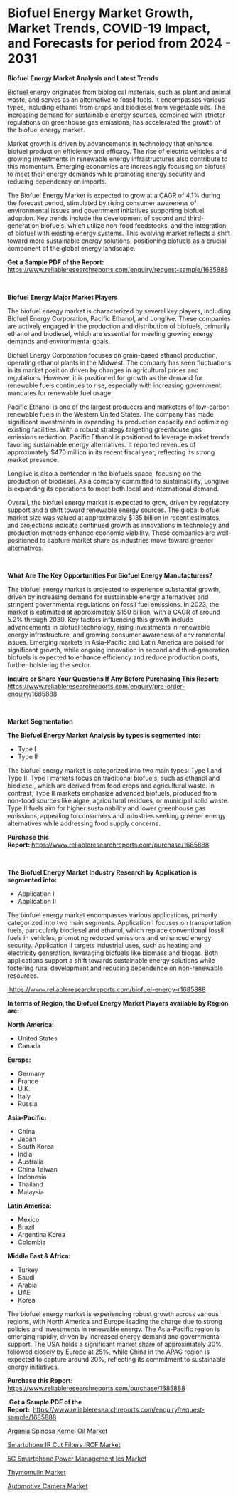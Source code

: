 <p><h1>Biofuel Energy Market Growth, Market Trends, COVID-19 Impact, and Forecasts for period from 2024 - 2031</h1></p><p><strong>Biofuel Energy Market Analysis and Latest Trends</strong></p>
<p><p>Biofuel energy originates from biological materials, such as plant and animal waste, and serves as an alternative to fossil fuels. It encompasses various types, including ethanol from crops and biodiesel from vegetable oils. The increasing demand for sustainable energy sources, combined with stricter regulations on greenhouse gas emissions, has accelerated the growth of the biofuel energy market.</p><p>Market growth is driven by advancements in technology that enhance biofuel production efficiency and efficacy. The rise of electric vehicles and growing investments in renewable energy infrastructures also contribute to this momentum. Emerging economies are increasingly focusing on biofuel to meet their energy demands while promoting energy security and reducing dependency on imports.</p><p>The Biofuel Energy Market is expected to grow at a CAGR of 4.1% during the forecast period, stimulated by rising consumer awareness of environmental issues and government initiatives supporting biofuel adoption. Key trends include the development of second and third-generation biofuels, which utilize non-food feedstocks, and the integration of biofuel with existing energy systems. This evolving market reflects a shift toward more sustainable energy solutions, positioning biofuels as a crucial component of the global energy landscape.</p></p>
<p><strong>Get a Sample PDF of the Report:&nbsp;</strong> <a href="https://www.reliableresearchreports.com/enquiry/request-sample/1685888?utm_campaign=16&utm_medium=2&utm_source=Github&utm_content=ia&utm_term=06102024&utm_id=biofuel-energy">https://www.reliableresearchreports.com/enquiry/request-sample/1685888</a></p>
<p>&nbsp;</p>
<p><strong>Biofuel Energy Major Market Players</strong></p>
<p><p>The biofuel energy market is characterized by several key players, including Biofuel Energy Corporation, Pacific Ethanol, and Longlive. These companies are actively engaged in the production and distribution of biofuels, primarily ethanol and biodiesel, which are essential for meeting growing energy demands and environmental goals.</p><p>Biofuel Energy Corporation focuses on grain-based ethanol production, operating ethanol plants in the Midwest. The company has seen fluctuations in its market position driven by changes in agricultural prices and regulations. However, it is positioned for growth as the demand for renewable fuels continues to rise, especially with increasing government mandates for renewable fuel usage.</p><p>Pacific Ethanol is one of the largest producers and marketers of low-carbon renewable fuels in the Western United States. The company has made significant investments in expanding its production capacity and optimizing existing facilities. With a robust strategy targeting greenhouse gas emissions reduction, Pacific Ethanol is positioned to leverage market trends favoring sustainable energy alternatives. It reported revenues of approximately $470 million in its recent fiscal year, reflecting its strong market presence.</p><p>Longlive is also a contender in the biofuels space, focusing on the production of biodiesel. As a company committed to sustainability, Longlive is expanding its operations to meet both local and international demand. </p><p>Overall, the biofuel energy market is expected to grow, driven by regulatory support and a shift toward renewable energy sources. The global biofuel market size was valued at approximately $135 billion in recent estimates, and projections indicate continued growth as innovations in technology and production methods enhance economic viability. These companies are well-positioned to capture market share as industries move toward greener alternatives.</p></p>
<p>&nbsp;</p>
<p><strong>What Are The Key Opportunities For Biofuel Energy Manufacturers?</strong></p>
<p><p>The biofuel energy market is projected to experience substantial growth, driven by increasing demand for sustainable energy alternatives and stringent governmental regulations on fossil fuel emissions. In 2023, the market is estimated at approximately $150 billion, with a CAGR of around 5.2% through 2030. Key factors influencing this growth include advancements in biofuel technology, rising investments in renewable energy infrastructure, and growing consumer awareness of environmental issues. Emerging markets in Asia-Pacific and Latin America are poised for significant growth, while ongoing innovation in second and third-generation biofuels is expected to enhance efficiency and reduce production costs, further bolstering the sector.</p></p>
<p><strong>Inquire or Share Your Questions If Any Before Purchasing This Report:</strong> <a href="https://www.reliableresearchreports.com/enquiry/pre-order-enquiry/1685888?utm_campaign=16&utm_medium=2&utm_source=Github&utm_content=ia&utm_term=06102024&utm_id=biofuel-energy">https://www.reliableresearchreports.com/enquiry/pre-order-enquiry/1685888</a></p>
<p>&nbsp;</p>
<p><strong>Market Segmentation</strong></p>
<p><strong>The Biofuel Energy Market Analysis by types is segmented into:</strong></p>
<p><ul><li>Type I</li><li>Type II</li></ul></p>
<p><p>The biofuel energy market is categorized into two main types: Type I and Type II. Type I markets focus on traditional biofuels, such as ethanol and biodiesel, which are derived from food crops and agricultural waste. In contrast, Type II markets emphasize advanced biofuels, produced from non-food sources like algae, agricultural residues, or municipal solid waste. Type II fuels aim for higher sustainability and lower greenhouse gas emissions, appealing to consumers and industries seeking greener energy alternatives while addressing food supply concerns.</p></p>
<p><strong>Purchase this Report:&nbsp;</strong><a href="https://www.reliableresearchreports.com/purchase/1685888?utm_campaign=16&utm_medium=2&utm_source=Github&utm_content=ia&utm_term=06102024&utm_id=biofuel-energy">https://www.reliableresearchreports.com/purchase/1685888</a></p>
<p>&nbsp;</p>
<p><strong>The Biofuel Energy Market Industry Research by Application is segmented into:</strong></p>
<p><ul><li>Application I</li><li>Application II</li></ul></p>
<p><p>The biofuel energy market encompasses various applications, primarily categorized into two main segments. Application I focuses on transportation fuels, particularly biodiesel and ethanol, which replace conventional fossil fuels in vehicles, promoting reduced emissions and enhanced energy security. Application II targets industrial uses, such as heating and electricity generation, leveraging biofuels like biomass and biogas. Both applications support a shift towards sustainable energy solutions while fostering rural development and reducing dependence on non-renewable resources.</p></p>
<p><a href="https://www.reliableresearchreports.com/biofuel-energy-r1685888?utm_campaign=16&utm_medium=2&utm_source=Github&utm_content=ia&utm_term=06102024&utm_id=biofuel-energy">&nbsp;https://www.reliableresearchreports.com/biofuel-energy-r1685888</a></p>
<p><strong>In terms of Region, the Biofuel Energy Market Players available by Region are:</strong></p>
<p>
    <p> <strong> North America: </strong>
        <ul>
            <li>United States</li>
            <li>Canada</li>
        </ul>
        </p> 
    <p> <strong> Europe: </strong>
        <ul>
            <li>Germany</li>
            <li>France</li>
            <li>U.K.</li>
            <li>Italy</li>
            <li>Russia</li>
        </ul>
        </p> 
    <p> <strong> Asia-Pacific: </strong>
        <ul>
            <li>China</li>
            <li>Japan</li>
            <li>South Korea</li>
            <li>India</li>
            <li>Australia</li>
            <li>China Taiwan</li>
            <li>Indonesia</li>
            <li>Thailand</li>
            <li>Malaysia</li>
        </ul>
        </p> 
    <p> <strong> Latin America: </strong>
        <ul>
            <li>Mexico</li>
            <li>Brazil</li>
            <li>Argentina Korea</li>
            <li>Colombia</li>
        </ul>
        </p> 
    <p> <strong> Middle East & Africa: </strong>
        <ul>
            <li>Turkey</li>
            <li>Saudi</li>
            <li>Arabia</li>
            <li>UAE</li>
            <li>Korea</li>
        </ul>
    </p>
    </p>
<p><p>The biofuel energy market is experiencing robust growth across various regions, with North America and Europe leading the charge due to strong policies and investments in renewable energy. The Asia-Pacific region is emerging rapidly, driven by increased energy demand and governmental support. The USA holds a significant market share of approximately 30%, followed closely by Europe at 25%, while China in the APAC region is expected to capture around 20%, reflecting its commitment to sustainable energy initiatives.</p></p>
<p><strong>Purchase this Report: </strong><a href="https://www.reliableresearchreports.com/purchase/1685888?utm_campaign=16&utm_medium=2&utm_source=Github&utm_content=ia&utm_term=06102024&utm_id=biofuel-energy">https://www.reliableresearchreports.com/purchase/1685888</a></p>
<p>&nbsp;<strong>Get a Sample PDF of the Report:&nbsp;&nbsp;</strong><a href="https://www.reliableresearchreports.com/enquiry/request-sample/1685888?utm_campaign=16&utm_medium=2&utm_source=Github&utm_content=ia&utm_term=06102024&utm_id=biofuel-energy">https://www.reliableresearchreports.com/enquiry/request-sample/1685888</a></p>
<p><strong></strong></p>
<p><p><a href="https://github.com/JosephineMcguire65/Market-Research-Report-List-1/blob/main/argania-spinosa-kernel-oil-market.md?utm_campaign=16&utm_medium=2&utm_source=Github&utm_content=ia&utm_term=06102024&utm_id=biofuel-energy">Argania Spinosa Kernel Oil Market</a></p><p><a href="https://issuu.com/reportprime-2/docs/smartphone-ir-cut-filters-ircf-mark_494c8c3e8a713a?utm_campaign=16&utm_medium=2&utm_source=Github&utm_content=ia&utm_term=06102024&utm_id=biofuel-energy">Smartphone IR Cut Filters IRCF Market</a></p><p><a href="https://issuu.com/reportprime-2/docs/5g-smartphone-power-management-ics-_409543ebfedf98?utm_campaign=16&utm_medium=2&utm_source=Github&utm_content=ia&utm_term=06102024&utm_id=biofuel-energy">5G Smartphone Power Management Ics Market</a></p><p><a href="https://github.com/NathanCarter327/Market-Research-Report-List-1/blob/main/thymomulin-market.md?utm_campaign=16&utm_medium=2&utm_source=Github&utm_content=ia&utm_term=06102024&utm_id=biofuel-energy">Thymomulin Market</a></p><p><a href="https://www.linkedin.com/pulse/automotive-camera-market-penetration-strategies-untapped-yz0ge?utm_campaign=16&utm_medium=2&utm_source=Github&utm_content=ia&utm_term=06102024&utm_id=biofuel-energy">Automotive Camera Market</a></p></p>